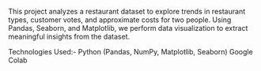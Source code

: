 This project analyzes a restaurant dataset to explore trends in restaurant types, customer votes, and approximate costs for two people. Using Pandas, Seaborn, and Matplotlib, we perform data visualization to extract meaningful insights from the dataset.

Technologies Used:-
Python (Pandas, NumPy, Matplotlib, Seaborn)
Google Colab



